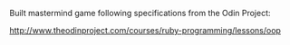 Built mastermind game following specifications from the Odin Project:

http://www.theodinproject.com/courses/ruby-programming/lessons/oop

